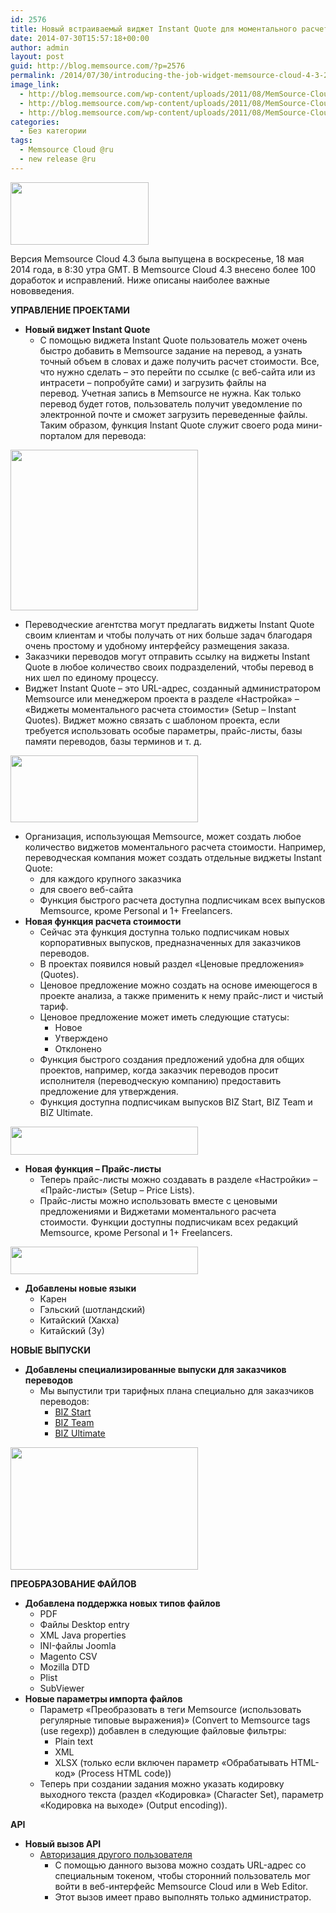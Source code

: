 ```yaml
---
id: 2576
title: Новый встраиваемый виджет Instant Quote для моментального расчета стоимости в Memsource Cloud 4.3
date: 2014-07-30T15:57:18+00:00
author: admin
layout: post
guid: http://blog.memsource.com/?p=2576
permalink: /2014/07/30/introducing-the-job-widget-memsource-cloud-4-3-2/
image_link:
  - http://blog.memsource.com/wp-content/uploads/2011/08/MemSource-Cloud.png
  - http://blog.memsource.com/wp-content/uploads/2011/08/MemSource-Cloud.png
  - http://blog.memsource.com/wp-content/uploads/2011/08/MemSource-Cloud.png
categories:
  - Без категории
tags:
  - Memsource Cloud @ru
  - new release @ru
---
```

<img class="alignnone size-full wp-image-2344" src="/wp-content/uploads/2014/04/cloud-logo-221x100-3.png" alt="" width="221" height="100" />

Версия Memsource Cloud 4.3 была выпущена в воскресенье, 18 мая 2014 года, в 8:30 утра GMT. В Memsource Cloud 4.3 внесено более 100 доработок и исправлений. Ниже описаны наиболее важные нововведения.

**УПРАВЛЕНИЕ ПРОЕКТАМИ**

  * **Новый виджет Instant Quote** 
      * С помощью виджета Instant Quote пользователь может очень быстро добавить в Memsource задание на перевод, а узнать точный объем в словах и даже получить расчет стоимости. Все, что нужно сделать – это перейти по ссылке (с веб-сайта или из интрасети – попробуйте сами) и загрузить файлы на перевод. Учетная запись в Memsource не нужна. Как только перевод будет готов, пользователь получит уведомление по электронной почте и сможет загрузить переведенные файлы. Таким образом, функция Instant Quote служит своего рода мини-порталом для перевода:

[<img class="alignnone size-medium wp-image-2583" src="/wp-content/uploads/2014/07/instant_quote-300x257.png" alt="" width="300" height="257" />](/wp-content/uploads/2014/07/instant_quote.png)

  * Переводческие агентства могут предлагать виджеты Instant Quote своим клиентам и чтобы получать от них больше задач благодаря очень простому и удобному интерфейсу размещения заказа.
  * Заказчики переводов могут отправить ссылку на виджеты Instant Quote в любое количество своих подразделений, чтобы перевод в них шел по единому процессу.
  * Виджет Instant Quote – это URL-адрес, созданный администратором Memsource или менеджером проекта в разделе «Настройка» – «Виджеты моментального расчета стоимости» (Setup – Instant Quotes). Виджет можно связать с шаблоном проекта, если требуется использовать особые параметры, прайс-листы, базы памяти переводов, базы терминов и т. д.

[<img src="/wp-content/uploads/2014/05/Create-Job-Widget-300x107.png" alt="" width="300" height="107" />](/wp-content/uploads/2014/05/Create-Job-Widget.png)

  * Организация, использующая Memsource, может создать любое количество виджетов моментального расчета стоимости. Например, переводческая компания может создать отдельные виджеты Instant Quote: 
      * для каждого крупного заказчика
      * для своего веб-сайта
      * Функция быстрого расчета доступна подписчикам всех выпусков Memsource, кроме Personal и 1+ Freelancers.
  * **Новая функция расчета стоимости** 
      * Сейчас эта функция доступна только подписчикам новых корпоративных выпусков, предназначенных для заказчиков переводов.
      * В проектах появился новый раздел «Ценовые предложения» (Quotes).
      * Ценовое предложение можно создать на основе имеющегося в проекте анализа, а также применить к нему прайс-лист и чистый тариф.
      * Ценовое предложение может иметь следующие статусы: 
          * Новое
          * Утверждено
          * Отклонено
      * Функция быстрого создания предложений удобна для общих проектов, например, когда заказчик переводов просит исполнителя (переводческую компанию) предоставить предложение для утверждения.
      * Функция доступна подписчикам выпусков BIZ Start, BIZ Team и BIZ Ultimate.

[<img src="/wp-content/uploads/2014/05/Quotes-300x45.png" alt="" width="300" height="45" />](/wp-content/uploads/2014/05/Quotes.png)

  * **Новая функция &#8211; Прайс-листы** 
      * Теперь прайс-листы можно создавать в разделе «Настройки» – «Прайс-листы» (Setup – Price Lists).
      * Прайс-листы можно использовать вместе с ценовыми предложениями и Виджетами моментального расчета стоимости. Функции доступны подписчикам всех редакций Memsource, кроме Personal и 1+ Freelancers.

[<img class="alignnone size-medium wp-image-2584" src="/wp-content/uploads/2014/07/pricelists-300x44.png" alt="" width="300" height="44" />](/wp-content/uploads/2014/07/pricelists.png)

  * **Добавлены новые языки** 
      * Карен
      * Гэльский (шотландский)
      * Китайский (Хакха)
      * Китайский (Зу)

**НОВЫЕ ВЫПУСКИ**

  * **Добавлены специализированные выпуски для заказчиков переводов** 
      * Мы выпустили три тарифных плана специально для заказчиков переводов: 
          * [BIZ Start](http://wiki.memsource.com/wiki/MemSource_Editions#BIZ_Start_Edition)
          * [BIZ Team](http://wiki.memsource.com/wiki/MemSource_Editions#BIZ_Team_Edition)
          * [BIZ Ultimate](http://wiki.memsource.com/wiki/MemSource_Editions#BIZ_Ultimate_Edition)

[<img class="alignnone size-full wp-image-2578" src="/wp-content/uploads/2014/07/editions_ru_300_196.png" alt="" width="300" height="196" />](/wp-content/uploads/2014/07/business_editions_ru.png)

**ПРЕОБРАЗОВАНИЕ ФАЙЛОВ**

  * **Добавлена поддержка новых типов файлов** 
      * PDF
      * Файлы Desktop entry
      * XML Java properties
      * INI-файлы Joomla
      * Magento CSV
      * Mozilla DTD
      * Plist
      * SubViewer
  * **Новые параметры импорта файлов** 
      * Параметр «Преобразовать в теги Memsource (использовать регулярные типовые выражения)» (Convert to Memsource tags (use regexp)) добавлен в следующие файловые фильтры: 
          * Plain text
          * XML
          * XLSX (только если включен параметр «Обрабатывать HTML-код» (Process HTML code))
      * Теперь при создании задания можно указать кодировку выходного текста (раздел «Кодировка» (Character Set), параметр «Кодировка на выходе» (Output encoding)).

**API**

  * **Новый вызов API** 
      * [Авторизация другого пользователя](http://wiki.memsource.com/wiki/Authentication_API_v3#Login_Another_User) 
          * С помощью данного вызова можно создать URL-адрес со специальным токеном, чтобы сторонний пользователь мог войти в веб-интерфейс Memsource Cloud или в Web Editor.
          * Этот вызов имеет право выполнять только администратор.

&nbsp;